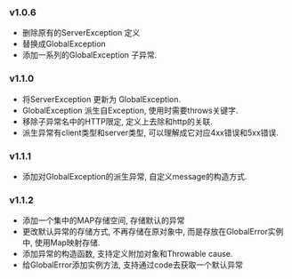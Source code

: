 ### v1.0.6
* 删除原有的ServerException 定义
* 替换成GlobalException
* 添加一系列的GlobalException 子异常.

### v1.1.0
* 将ServerException 更新为 GlobalException.
* GlobalException 派生自Exception, 使用时需要throws关键字.
* 移除子异常名中的HTTP限定, 定义上去除和http的关联.
* 派生异常有client类型和server类型, 可以理解成它对应4xx错误和5xx错误. 

### v1.1.1
* 添加对GlobalException的派生异常, 自定义message的构造方式.

### v1.1.2
* 添加一个集中的MAP存储空间, 存储默认的异常
* 更改默认异常的存储方式, 不再存储在原对象中, 而是存放在GlobalError实例中, 使用Map映射存储.
* 添加异常的构造函数, 支持定义附加对象和Throwable cause.
* 给GlobalError添加实例方法, 支持通过code去获取一个默认异常
